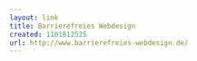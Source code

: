 ```yaml
---
layout: link
title: Barrierefreies Webdesign
created: 1101812525
url: http://www.barrierefreies-webdesign.de/
---
```

